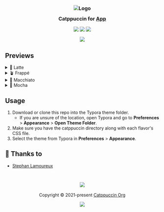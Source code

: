 <h3 align="center">
	<img src="https://raw.githubusercontent.com/catppuccin/catppuccin/main/assets/logos/exports/1544x1544_circle.png" width="100" alt="Logo"/><br/>
	<img src="https://raw.githubusercontent.com/catppuccin/catppuccin/main/assets/misc/transparent.png" height="30" width="0px"/>
	Catppuccin for <a href="https://github.com/catppuccin/template">App</a>
	<img src="https://raw.githubusercontent.com/catppuccin/catppuccin/main/assets/misc/transparent.png" height="30" width="0px"/>
</h3>

<p align="center">
	<a href="https://github.com/stephanlamoureux/typora-catppuccin/stargazers"><img src="https://img.shields.io/github/stars/stephanlamoureux/typora-catppuccin?colorA=363a4f&colorB=b7bdf8&style=for-the-badge"></a>
	<a href="https://github.com/stephanlamoureux/typora-catppuccin/issues"><img src="https://img.shields.io/github/issues/stephanlamoureux/typora-catppuccin?colorA=363a4f&colorB=f5a97f&style=for-the-badge"></a>
	<a href="https://github.com/stephanlamoureux/typora-catppuccin/contributors"><img src="https://img.shields.io/github/contributors/stephanlamoureux/typora-catppuccin?colorA=363a4f&colorB=a6da95&style=for-the-badge"></a>
</p>

<p align="center">
	<img src="https://raw.githubusercontent.com/catppuccin/catppuccin/main/assets/previews/preview.webp"/>
</p>

## Previews

<details>
<summary>🌻 Latte</summary>
<img src="https://raw.githubusercontent.com/catppuccin/catppuccin/main/assets/previews/latte.webp"/>
</details>
<details>
<summary>🪴 Frappé</summary>
<img src="https://raw.githubusercontent.com/catppuccin/catppuccin/main/assets/previews/frappe.webp"/>
</details>
<details>
<summary>🌺 Macchiato</summary>
<img src="https://raw.githubusercontent.com/catppuccin/catppuccin/main/assets/previews/macchiato.webp"/>
</details>
<details>
<summary>🌿 Mocha</summary>
<img src="https://raw.githubusercontent.com/catppuccin/catppuccin/main/assets/previews/mocha.webp"/>
</details>

## Usage

1. Download or clone this repo into the Typora theme folder.
   - If you are unsure of the location, open Typora and go to **Preferences** > **Appearance** > **Open Theme Folder**.
2. Make sure you have the catppuccin directory along with each flavor's CSS file.
3. Select the theme from Typora in **Preferences** > **Appearance**.


## 💝 Thanks to

- [Stephan Lamoureux](https://github.com/stephanlamoureux)

&nbsp;

<p align="center">
	<img src="https://raw.githubusercontent.com/catppuccin/catppuccin/main/assets/footers/gray0_ctp_on_line.svg?sanitize=true" />
</p>

<p align="center">
	Copyright &copy; 2021-present <a href="https://github.com/catppuccin" target="_blank">Catppuccin Org</a>
</p>

<p align="center">
	<a href="https://github.com/catppuccin/catppuccin/blob/main/LICENSE"><img src="https://img.shields.io/static/v1.svg?style=for-the-badge&label=License&message=MIT&logoColor=d9e0ee&colorA=363a4f&colorB=b7bdf8"/></a>
</p>
